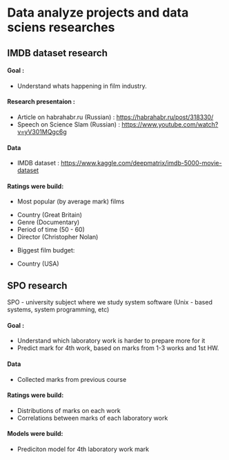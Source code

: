# Data analyze projects and data sciens researches



## IMDB dataset research
#### Goal : 
* Understand whats happening in film industry.

#### Research presentaion :
* Article on habrahabr.ru (Russian) : https://habrahabr.ru/post/318330/
* Speech on Science Slam (Russian) : https://www.youtube.com/watch?v=yV301MQgc6g

#### Data
* IMDB dataset : https://www.kaggle.com/deepmatrix/imdb-5000-movie-dataset

#### Ratings were build:
* Most popular (by average mark) films
 - Country (Great Britain)
 - Genre (Documentary)
 - Period of time (50 - 60)
 - Director (Christopher Nolan)
* Biggest film budget:
 - Country (USA)

## SPO research
SPO - university subject where we study system software (Unix - based systems, system programming, etc)
#### Goal :
* Understand which laboratory work is harder to prepare more for it
* Predict mark for 4th work, based on marks from 1-3 works and 1st HW.

#### Data 
* Collected marks from previous course

#### Ratings were build:
* Distributions of marks on each work
* Correlations between marks of each laboratory work

#### Models were build:
* Prediciton model for 4th laboratory work mark
 
